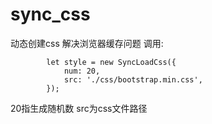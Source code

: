 # sync_css
动态创建css
解决浏览器缓存问题
调用:
```
        let style = new SyncLoadCss({
            num: 20,
            src: './css/bootstrap.min.css',
        });
```
20指生成随机数
src为css文件路径
